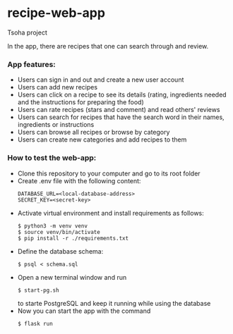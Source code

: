 # recipe-web-app
Tsoha project

In the app, there are recipes that one can search through and review.

### App features:  
- Users can sign in and out and create a new user account
- Users can add new recipes  
- Users can click on a recipe to see its details (rating, ingredients needed and the instructions for preparing the food)  
- Users can rate recipes (stars and comment) and read others' reviews  
- Users can search for recipes that have the search word in their names, ingredients or instructions  
- Users can browse all recipes or browse by category
- Users can create new categories and add recipes to them   

### How to test the web-app:  
- Clone this repository to your computer and go to its root folder  
- Create .env file with the following content:  
    ```
    DATABASE_URL=<local-database-address>  
    SECRET_KEY=<secret-key>  
    ```
- Activate virtual environment and install requirements as follows:  
    ```
    $ python3 -m venv venv     
    $ source venv/bin/activate  
    $ pip install -r ./requirements.txt  
    ```  
- Define the database schema:
    ```
    $ psql < schema.sql
    ```
- Open a new terminal window and run
    ```
    $ start-pg.sh
    ```
  to starte PostgreSQL and keep it running while using the database 
- Now you can start the app with the command
    ```
    $ flask run
    ```
